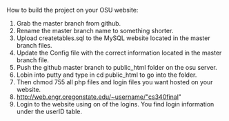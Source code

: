How to build the project on your OSU website:  

1. Grab the master branch from github.
2. Rename the master branch name to something shorter.
2. Upload createtables.sql to the MySQL website located in the master branch files.
3. Update the Config file with the correct information located in the master branch file.
4. Push the github master branch to public_html folder on the osu server.
5. Lobin into putty and type in cd public_html to go into the folder.
6. Then chmod 755 all php files and login files you want hosted on your website.
7. http://web.engr.oregonstate.edu/~username/"cs340final"
8. Login to the website using on of the logins. You find login information under the userID table.
